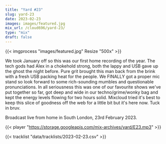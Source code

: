 ```yaml
---
title: "Yard #23"
slug: yard-23
date: 2023-02-23
images: images/featured.jpg
mix_url: /cloud696/yard-23/
type: "mix"
draft: false
---
```


{{< imgprocess "images/featured.jpg" Resize "500x" >}}

We took January off so this was our first home recording of the year. The tech gods had Alex in a chokehold strong, both the lappy and USB gave up the ghost the night before. Pure grit brought this man back from the brink with a fresh USB packing heat for the people. We FINALLY got a proper mic stand so look forward to some rich-sounding mumbles and questionable pronunciations. In all seriousness this was one of our favourite shows we've put together so far, got deep and wide in our techno/grime/wonky bag and kept the energy levels flowing for two hours solid. Mixcloud tried it's best to keep this slice of goodness off the web for a little bit but it's here now. Tuck in bruv.

Broadcast live from home in South London, 23rd February 2023.

{{< player "https://storage.googleapis.com/mix-archives/yard/E23.mp3" >}}

{{< tracklist "data/tracklists/2023-02-23.csv" >}}
